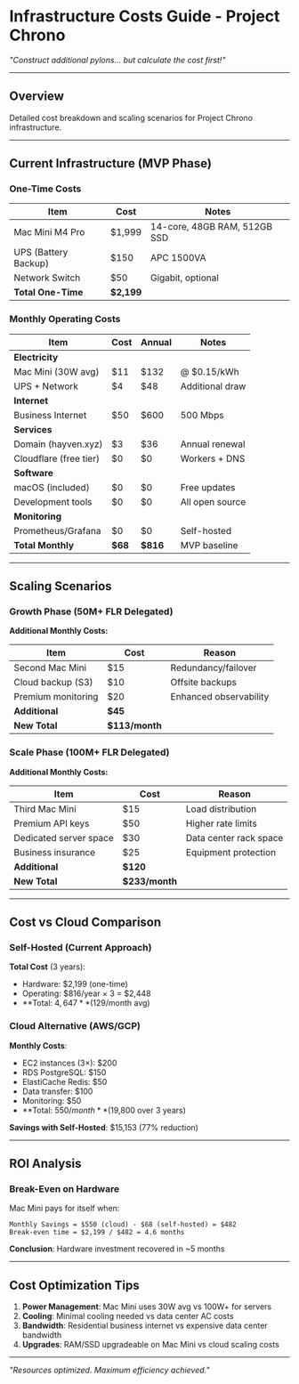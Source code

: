 # Infrastructure Costs Guide - Project Chrono

*"Construct additional pylons... but calculate the cost first!"*

---

## Overview

Detailed cost breakdown and scaling scenarios for Project Chrono infrastructure.

---

## Current Infrastructure (MVP Phase)

### One-Time Costs

| Item | Cost | Notes |
|------|------|-------|
| Mac Mini M4 Pro | $1,999 | 14-core, 48GB RAM, 512GB SSD |
| UPS (Battery Backup) | $150 | APC 1500VA |
| Network Switch | $50 | Gigabit, optional |
| **Total One-Time** | **$2,199** | |

### Monthly Operating Costs

| Item | Cost | Annual | Notes |
|------|------|--------|-------|
| **Electricity** | | | |
| Mac Mini (30W avg) | $11 | $132 | @ $0.15/kWh |
| UPS + Network | $4 | $48 | Additional draw |
| **Internet** | | | |
| Business Internet | $50 | $600 | 500 Mbps |
| **Services** | | | |
| Domain (hayven.xyz) | $3 | $36 | Annual renewal |
| Cloudflare (free tier) | $0 | $0 | Workers + DNS |
| **Software** | | | |
| macOS (included) | $0 | $0 | Free updates |
| Development tools | $0 | $0 | All open source |
| **Monitoring** | | | |
| Prometheus/Grafana | $0 | $0 | Self-hosted |
| **Total Monthly** | **$68** | **$816** | MVP baseline |

---

## Scaling Scenarios

### Growth Phase (50M+ FLR Delegated)

**Additional Monthly Costs:**

| Item | Cost | Reason |
|------|------|--------|
| Second Mac Mini | $15 | Redundancy/failover |
| Cloud backup (S3) | $10 | Offsite backups |
| Premium monitoring | $20 | Enhanced observability |
| **Additional** | **$45** | |
| **New Total** | **$113/month** | |

### Scale Phase (100M+ FLR Delegated)

**Additional Monthly Costs:**

| Item | Cost | Reason |
|------|------|--------|
| Third Mac Mini | $15 | Load distribution |
| Premium API keys | $50 | Higher rate limits |
| Dedicated server space | $30 | Data center rack space |
| Business insurance | $25 | Equipment protection |
| **Additional** | **$120** | |
| **New Total** | **$233/month** | |

---

## Cost vs Cloud Comparison

### Self-Hosted (Current Approach)

**Total Cost** (3 years):
- Hardware: $2,199 (one-time)
- Operating: $816/year × 3 = $2,448
- **Total: $4,647** ($129/month avg)

### Cloud Alternative (AWS/GCP)

**Monthly Costs**:
- EC2 instances (3×): $200
- RDS PostgreSQL: $150
- ElastiCache Redis: $50
- Data transfer: $100
- Monitoring: $50
- **Total: $550/month** ($19,800 over 3 years)

**Savings with Self-Hosted**: $15,153 (77% reduction)

---

## ROI Analysis

### Break-Even on Hardware

Mac Mini pays for itself when:
```
Monthly Savings = $550 (cloud) - $68 (self-hosted) = $482
Break-even time = $2,199 / $482 = 4.6 months
```

**Conclusion**: Hardware investment recovered in ~5 months

---

## Cost Optimization Tips

1. **Power Management**: Mac Mini uses 30W avg vs 100W+ for servers
2. **Cooling**: Minimal cooling needed vs data center AC costs
3. **Bandwidth**: Residential business internet vs expensive data center bandwidth
4. **Upgrades**: RAM/SSD upgradeable on Mac Mini vs cloud scaling costs

---

*"Resources optimized. Maximum efficiency achieved."*
